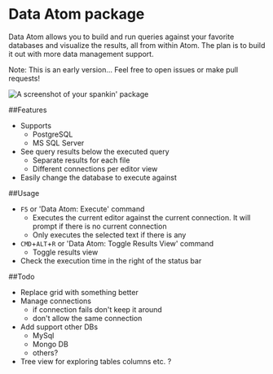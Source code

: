 # Data Atom package

Data Atom allows you to build and run queries against your favorite databases and visualize the results, all from within Atom. The plan is to build it out with more data management support.

Note: This is an early version... Feel free to open issues or make pull requests!

![A screenshot of your spankin' package](https://f.cloud.github.com/assets/69169/2290250/c35d867a-a017-11e3-86be-cd7c5bf3ff9b.gif)

##Features
- Supports
  - PostgreSQL
  - MS SQL Server
- See query results below the executed query
  - Separate results for each file
  - Different connections per editor view
- Easily change the database to execute against

##Usage
- `F5` or 'Data Atom: Execute' command
  - Executes the current editor against the current connection. It will prompt if there is no current connection
  - Only executes the selected text if there is any
- `CMD`+`ALT`+`R` or 'Data Atom: Toggle Results View' command
  - Toggle results view
- Check the execution time in the right of the status bar

##Todo
- Replace grid with something better
- Manage connections
  - if connection fails don't keep it around
  - don't allow the same connection
- Add support other DBs
  - MySql
  - Mongo DB
  - others?
- Tree view for exploring tables columns etc. ?
